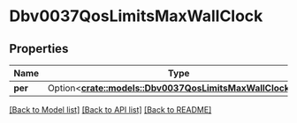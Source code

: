 # Dbv0037QosLimitsMaxWallClock

## Properties

Name | Type | Description | Notes
------------ | ------------- | ------------- | -------------
**per** | Option<[**crate::models::Dbv0037QosLimitsMaxWallClockPer**](dbv0_0_37_qos_limits_max_wall_clock_per.md)> |  | [optional]

[[Back to Model list]](../README.md#documentation-for-models) [[Back to API list]](../README.md#documentation-for-api-endpoints) [[Back to README]](../README.md)


